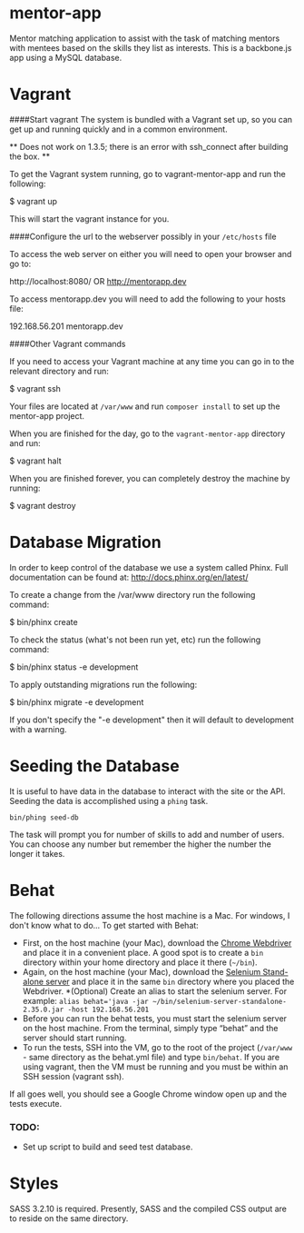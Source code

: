 mentor-app
==========

Mentor matching application to assist with the task of matching mentors with mentees based on the skills they list as interests.  This is a backbone.js app using a MySQL database.

Vagrant
=======

####Start vagrant
The system is bundled with a Vagrant set up, so you can get up and running quickly and in a common environment.

** Does not work on 1.3.5; there is an error with ssh_connect after building the box. **

To get the Vagrant system running, go to vagrant-mentor-app and run the following:

$ vagrant up

This will start the vagrant instance for you. 

####Configure the url to the webserver possibly in your `/etc/hosts` file

To access the web server on either you will need to open your browser and go to:

http://localhost:8080/
OR
http://mentorapp.dev

To access mentorapp.dev you will need to add the following to your hosts file:

192.168.56.201   mentorapp.dev

####Other Vagrant commands 

If you need to access your Vagrant machine at any time you can go in to the relevant directory and run:

$ vagrant ssh

Your files are located at `/var/www` and run `composer install` to set up the mentor-app project.


When you are finished for the day, go to the `vagrant-mentor-app` directory and run:

$ vagrant halt

When you are finished forever, you can completely destroy the machine by running:

$ vagrant destroy

Database Migration
==================

In order to keep control of the database we use a system called Phinx.
Full documentation can be found at: http://docs.phinx.org/en/latest/

To create a change from the /var/www directory run the following command:

$ bin/phinx create <Name for migration>

To check the status (what's not been run yet, etc) run the following command:

$ bin/phinx status -e development

To apply outstanding migrations run the following:

$ bin/phinx migrate -e development

If you don't specify the "-e development" then it will default to development with a warning.

Seeding the Database
====================

It is useful to have data in the database to interact with the site or the API. Seeding the data is accomplished using a `phing` task.

```
bin/phing seed-db
```

The task will prompt you for number of skills to add and number of users. You can choose any number but remember the higher the number the longer it takes.

Behat
=====
The following directions assume the host machine is a Mac.  For windows, I don't know what to do...
To get started with Behat:
* First, on the host machine (your Mac), download the [Chrome Webdriver](http://chromedriver.storage.googleapis.com/index.html) and place it in a convenient place.  A good spot is to create a `bin` directory within your home directory and place it there (`~/bin`).
* Again, on the host machine (your Mac), download the [Selenium Stand-alone server](http://selenium.googlecode.com/files/selenium-server-standalone-2.35.0.jar) and place it in the same `bin` directory where you placed the Webdriver.
  *(Optional) Create an alias to start the selenium server.  For example: `alias behat='java -jar ~/bin/selenium-server-standalone-2.35.0.jar -host 192.168.56.201`
* Before you can run the behat tests, you must start the selenium server on the host machine.  From the terminal, simply type “behat” and the server should start running.
* To run the tests, SSH into the VM, go to the root of the project (`/var/www` - same directory as the behat.yml file) and type `bin/behat`.  If you are using vagrant, then the VM must be running and you must be within an SSH session (vagrant ssh).

If all goes well, you should see a Google Chrome window open up and the tests execute.

### TODO:
* Set up script to build and seed test database.

Styles
======

SASS 3.2.10 is required. Presently, SASS and the compiled CSS output are to reside on the same directory.
